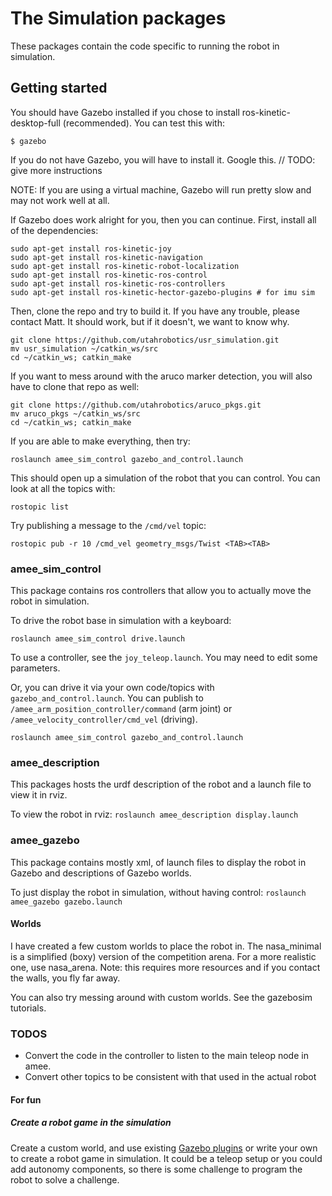 # The Simulation packages

These packages contain the code specific to running the robot in simulation.


## Getting started

You should have Gazebo installed if you chose to install
ros-kinetic-desktop-full (recommended). You can test this with:
```
$ gazebo
```

If you do not have Gazebo, you will have to install it.  Google this. // TODO: give more instructions

NOTE: If you are using a virtual machine, Gazebo will run pretty slow and may not
work well at all.  

If Gazebo does work alright for you, then you can continue. First, install
all of the dependencies:

```
sudo apt-get install ros-kinetic-joy
sudo apt-get install ros-kinetic-navigation
sudo apt-get install ros-kinetic-robot-localization
sudo apt-get install ros-kinetic-ros-control
sudo apt-get install ros-kinetic-ros-controllers
sudo apt-get install ros-kinetic-hector-gazebo-plugins # for imu sim
```

Then, clone the repo and try to build it. If you have any trouble,
please contact Matt. It should work, but if it doesn't, we want to
know why.

```
git clone https://github.com/utahrobotics/usr_simulation.git
mv usr_simulation ~/catkin_ws/src
cd ~/catkin_ws; catkin_make
```


If you want to mess around with the aruco marker detection,
you will also have to clone that repo as well:
```
git clone https://github.com/utahrobotics/aruco_pkgs.git
mv aruco_pkgs ~/catkin_ws/src
cd ~/catkin_ws; catkin_make
```


If you are able to make everything, then try:
```
roslaunch amee_sim_control gazebo_and_control.launch
```


This should open up a simulation of the robot that you can control.
You can look at all the topics with:
```
rostopic list
```

Try publishing a message to the `/cmd/vel` topic:
```
rostopic pub -r 10 /cmd_vel geometry_msgs/Twist <TAB><TAB>
```


### amee_sim_control
This package contains ros controllers that allow you to actually move the robot
in simulation.

To drive the robot base in simulation with a keyboard:
```
roslaunch amee_sim_control drive.launch
```

To use a controller, see the `joy_teleop.launch`. You may need to edit some
parameters.


Or, you can drive it via your own code/topics with `gazebo_and_control.launch`.
You can publish to `/amee_arm_position_controller/command` (arm joint) or
`/amee_velocity_controller/cmd_vel` (driving).


```
roslaunch amee_sim_control gazebo_and_control.launch

```

### amee_description

This packages hosts the urdf description of the robot and a launch file to
view it in rviz.

To view the robot in rviz:
`roslaunch amee_description display.launch`


### amee_gazebo
This package contains mostly xml, of launch files to display the robot in Gazebo
and descriptions of Gazebo worlds.

To just display the robot in simulation, without having control:
`roslaunch amee_gazebo gazebo.launch`  

#### Worlds
I have created a few custom worlds to place the robot in.  The nasa_minimal is
a simplified (boxy) version of the competition arena.  For a more realistic one,
use nasa_arena. Note: this requires more resources and if you contact the walls,
you fly far away.

You can also try messing around with custom worlds. See the gazebosim tutorials.


### TODOS
- Convert the code in the controller to listen to the main teleop node in amee.
- Convert other topics to be consistent with that used in the actual robot
#### For fun
##### Create a robot game in the simulation
Create a custom world, and use existing [Gazebo plugins][occupied_plugin] or
write your own to create a robot game in simulation.  It could be a teleop setup
or you could add autonomy components, so there is some challenge to program the
robot to solve a challenge.


[plugin_101]: http://gazebosim.org/tutorials?tut=plugins_hello_world&cat=write_plugin
[occupied_plugin]: http://gazebosim.org/tutorials?tut=occupiedevent&cat=plugins

